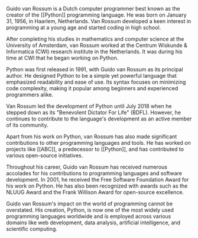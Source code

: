 
Guido van Rossum is a Dutch computer programmer best known as the creator of the [[Python]] programming language. He was born on January 31, 1956, in Haarlem, Netherlands. Van Rossum developed a keen interest in programming at a young age and started coding in high school.

After completing his studies in mathematics and computer science at the University of Amsterdam, van Rossum worked at the Centrum Wiskunde & Informatica (CWI) research institute in the Netherlands. It was during his time at CWI that he began working on Python.

Python was first released in 1991, with Guido van Rossum as its principal author. He designed Python to be a simple yet powerful language that emphasized readability and ease of use. Its syntax focuses on minimizing code complexity, making it popular among beginners and experienced programmers alike.

Van Rossum led the development of Python until July 2018 when he stepped down as its "Benevolent Dictator For Life" (BDFL). However, he continues to contribute to the language's development as an active member of its community.

Apart from his work on Python, van Rossum has also made significant contributions to other programming languages and tools. He has worked on projects like [[ABC]], a predecessor to [[Python]], and has contributed to various open-source initiatives.

Throughout his career, Guido van Rossum has received numerous accolades for his contributions to programming languages and software development. In 2001, he received the Free Software Foundation Award for his work on Python. He has also been recognized with awards such as the NLUUG Award and the Frank Willison Award for open-source excellence.

Guido van Rossum's impact on the world of programming cannot be overstated. His creation, Python, is now one of the most widely used programming languages worldwide and is employed across various domains like web development, data analysis, artificial intelligence, and scientific computing.